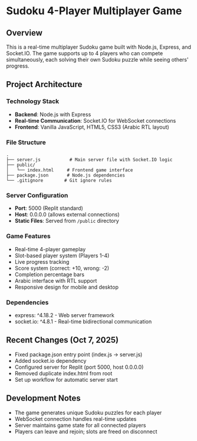# Sudoku 4-Player Multiplayer Game

## Overview
This is a real-time multiplayer Sudoku game built with Node.js, Express, and Socket.IO. The game supports up to 4 players who can compete simultaneously, each solving their own Sudoku puzzle while seeing others' progress.

## Project Architecture

### Technology Stack
- **Backend**: Node.js with Express
- **Real-time Communication**: Socket.IO for WebSocket connections
- **Frontend**: Vanilla JavaScript, HTML5, CSS3 (Arabic RTL layout)

### File Structure
```
.
├── server.js           # Main server file with Socket.IO logic
├── public/
│   └── index.html     # Frontend game interface
├── package.json       # Node.js dependencies
└── .gitignore        # Git ignore rules
```

### Server Configuration
- **Port**: 5000 (Replit standard)
- **Host**: 0.0.0.0 (allows external connections)
- **Static Files**: Served from `/public` directory

### Game Features
- Real-time 4-player gameplay
- Slot-based player system (Players 1-4)
- Live progress tracking
- Score system (correct: +10, wrong: -2)
- Completion percentage bars
- Arabic interface with RTL support
- Responsive design for mobile and desktop

### Dependencies
- express: ^4.18.2 - Web server framework
- socket.io: ^4.8.1 - Real-time bidirectional communication

## Recent Changes (Oct 7, 2025)
- Fixed package.json entry point (index.js → server.js)
- Added socket.io dependency
- Configured server for Replit (port 5000, host 0.0.0.0)
- Removed duplicate index.html from root
- Set up workflow for automatic server start

## Development Notes
- The game generates unique Sudoku puzzles for each player
- WebSocket connection handles real-time updates
- Server maintains game state for all connected players
- Players can leave and rejoin; slots are freed on disconnect
